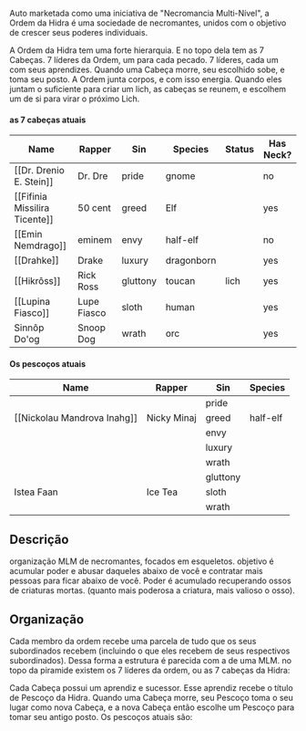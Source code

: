 Auto marketada como uma iniciativa de "Necromancia Multi-Nível", a Ordem da Hidra é uma sociedade de necromantes, unidos com o objetivo de crescer seus poderes individuais.

A Ordem da Hidra tem uma forte hierarquia. E no topo dela tem as 7 Cabeças. 7 líderes da Ordem, um para cada pecado. 7 líderes, cada um com seus aprendizes. Quando uma Cabeça morre, seu escolhido sobe, e toma seu posto. A Ordem junta corpos, e com isso energia. Quando eles juntam o suficiente para criar um lich, as cabeças se reunem, e escolhem um de si para virar o próximo Lich.

#### as 7 cabeças atuais
| Name                          | Rapper      | Sin      | Species    | Status | Has Neck? |
| ----------------------------- | ----------- | -------- | ---------- | ------ | --------- |
| [[Dr. Drenio E. Stein]]       | Dr. Dre     | pride    | gnome      |        | no        |
| [[Fifinia Missilira Ticente]] | 50 cent     | greed    | Elf        |        | yes       |
| [[Emin Nemdrago]]             | eminem      | envy     | half-elf   |        | no        |
| [[Drahke]]                        | Drake       | luxury   | dragonborn |        | yes       |
| [[Hikrôss]]                       | Rick Ross   | gluttony | toucan     | lich   | yes       |
| [[Lupina Fiasco]]                 | Lupe Fiasco | sloth    | human      |        | yes       |
| Sinnôp Do'og                  | Snoop Dog   | wrath    | orc        |        | yes       |


#### Os pescoços atuais
| Name                        | Rapper      | Sin      | Species  |
| --------------------------- | ----------- | -------- | -------- |
|                             |             | pride    |          |
| [[Nickolau Mandrova Inahg]] | Nicky Minaj | greed    | half-elf |
|                             |             | envy     |          |
|                             |             | luxury   |          |
|                             |             | wrath    |          |
|                             |             | gluttony |          |
| Istea Faan                  | Ice Tea     | sloth    |          |
|                             |             | wrath    |          |


## Descrição
organização MLM de necromantes, focados em esqueletos. objetivo é acumular poder e abusar daqueles abaixo de você e contratar mais pessoas para ficar abaixo de você. Poder é acumulado recuperando ossos de criaturas mortas. (quanto mais poderosa a criatura, mais valioso o osso).

## Organização
Cada membro da ordem recebe uma parcela de tudo que os seus subordinados recebem (incluindo o que eles recebem de seus respectivos subordinados). Dessa forma a estrutura é parecida com a de uma MLM. no topo da piramide existem os 7 líderes da ordem, ou as 7 cabeças da Hidra:

Cada Cabeça possui um aprendiz e sucessor. Esse aprendiz recebe o título de Pescoço da Hidra. Quando uma Cabeça morre, seu Pescoço toma o seu lugar como nova Cabeça, e a nova Cabeça então escolhe um Pescoço para tomar seu antigo posto. Os pescoços atuais são:
